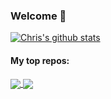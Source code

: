 ### Welcome 👋


<a href="https://github.com/ChristophSchranz">
  <!-- Reference: https://github.com/anuraghazra/github-readme-stats -->
  <img align="center" src="https://github-readme-stats.vercel.app/api?username=christophschranz&count_private=true&theme=algolia&show_icons=true&include_all_commits=true" alt="Chris's github stats" />
</a>

#### My top repos: 
<a href="https://github.com/ChristophSchranz/Tweaker-3">
  <img align="center" src="https://github-readme-stats.vercel.app/api/pin/?username=christophschranz&repo=Tweaker-3&theme=algolia" />
</a>

<a href="https://github.com/iot-salzburg/gpu-jupyter">
  <img align="center" src="https://github-readme-stats.vercel.app/api/pin/?username=iot-salzburg&repo=gpu-jupyter&theme=algolia" />
</a>    
